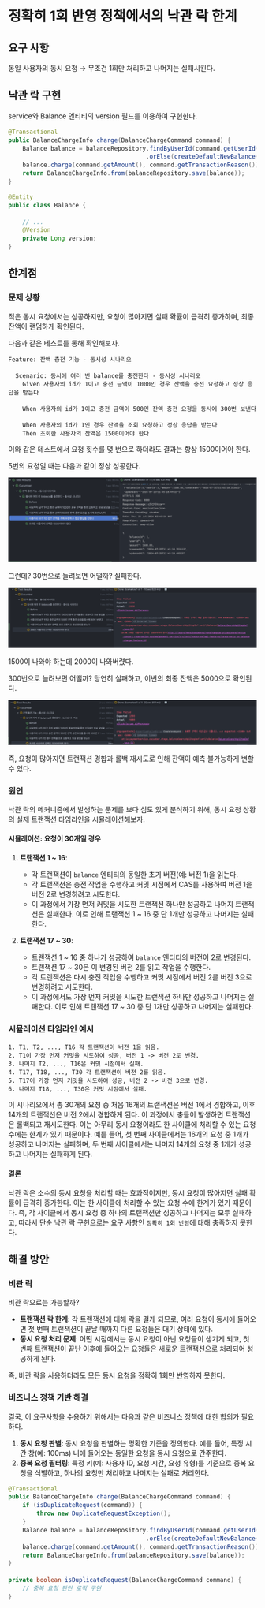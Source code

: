 # 정확히 1회 반영 정책에서의 낙관 락 한계

## 요구 사항 
동일 사용자의 동시 요청 → 무조건 1회만 처리하고 나머지는 실패시킨다.

## 낙관 락 구현 
service와 Balance 엔티티의 version 필드를 이용하여 구현한다. 

```java
@Transactional
public BalanceChargeInfo charge(BalanceChargeCommand command) {
    Balance balance = balanceRepository.findByUserId(command.getUserId())
                                       .orElse(createDefaultNewBalance(command.getUserId()));
    balance.charge(command.getAmount(), command.getTransactionReason());
    return BalanceChargeInfo.from(balanceRepository.save(balance));
}
```

```java
@Entity
public class Balance {

    // ...
	@Version
	private Long version;
}
```

## 한계점

### 문제 상황

적은 동시 요청에서는 성공하지만, 요청이 많아지면 실패 확률이 급격히 증가하며, 최종 잔액이 랜덤하게 확인된다. 

다음과 같은 테스트를 통해 확인해보자.

```
Feature: 잔액 충전 기능 - 동시성 시나리오

  Scenario: 동시에 여러 번 balance를 충전한다 - 동시성 시나리오
    Given 사용자의 id가 1이고 충전 금액이 1000인 경우 잔액을 충전 요청하고 정상 응답을 받는다

    When 사용자의 id가 1이고 충전 금액이 500인 잔액 충전 요청을 동시에 300번 보낸다

    When 사용자의 id가 1인 경우 잔액을 조회 요청하고 정상 응답을 받는다
    Then 조회한 사용자의 잔액은 1500이어야 한다
```

이와 같은 테스트에서 요청 횟수를 몇 번으로 하더라도 결과는 항상 1500이어야 한다. 

5번의 요청일 때는 다음과 같이 정상 성공한다. 


![optimistic-lock-test-for-5-request-success.png](captures%2Foptimistic-lock-test-for-5-request-success.png)



그런데? 30번으로 늘려보면 어떨까?
실패한다.

![optimistic-lock-test-for-30-request-fail.png](captures%2Foptimistic-lock-test-for-30-request-fail.png)

1500이 나와야 하는데 2000이 나와버렸다. 

300번으로 늘려보면 어떨까?
당연히 실패하고, 이번의 최종 잔액은 5000으로 확인된다. 

![optimistic-lock-test-for-300-request-fail.png](captures%2Foptimistic-lock-test-for-300-request-fail.png)

즉, 요청이 많아지면 트랜잭션 경합과 롤백 재시도로 인해 잔액이 예측 불가능하게 변할 수 있다.

### 원인

낙관 락의 메커니즘에서 발생하는 문제를 보다 심도 있게 분석하기 위해, 동시 요청 상황의 실제 트랜잭션 타임라인을 시뮬레이션해보자.


#### 시뮬레이션: 요청이 30개일 경우

1. **트랜잭션 1 ~ 16**:
   - 각 트랜잭션이 `balance` 엔티티의 동일한 초기 버전(예: 버전 1)을 읽는다.
   - 각 트랜잭션은 충전 작업을 수행하고 커밋 시점에서 CAS를 사용하여 버전 1을 버전 2로 변경하려고 시도한다.
   - 이 과정에서 가장 먼저 커밋을 시도한 트랜잭션 하나만 성공하고 나머지 트랜잭션은 실패한다. 이로 인해 트랜잭션 1 ~ 16 중 단 1개만 성공하고 나머지는 실패한다.

2. **트랜잭션 17 ~ 30**:
   - 트랜잭션 1 ~ 16 중 하나가 성공하여 `balance` 엔티티의 버전이 2로 변경된다.
   - 트랜잭션 17 ~ 30은 이 변경된 버전 2를 읽고 작업을 수행한다.
   - 각 트랜잭션은 다시 충전 작업을 수행하고 커밋 시점에서 버전 2를 버전 3으로 변경하려고 시도한다.
   - 이 과정에서도 가장 먼저 커밋을 시도한 트랜잭션 하나만 성공하고 나머지는 실패한다. 이로 인해 트랜잭션 17 ~ 30 중 단 1개만 성공하고 나머지는 실패한다.

### 시뮬레이션 타임라인 예시

```
1. T1, T2, ..., T16 각 트랜잭션이 버전 1을 읽음.
2. T1이 가장 먼저 커밋을 시도하여 성공, 버전 1 -> 버전 2로 변경.
3. 나머지 T2, ..., T16은 커밋 시점에서 실패.
4. T17, T18, ..., T30 각 트랜잭션이 버전 2를 읽음.
5. T17이 가장 먼저 커밋을 시도하여 성공, 버전 2 -> 버전 3으로 변경.
6. 나머지 T18, ..., T30은 커밋 시점에서 실패.
```

이 시나리오에서 총 30개의 요청 중 처음 16개의 트랜잭션은 버전 1에서 경합하고, 이후 14개의 트랜잭션은 버전 2에서 경합하게 된다. 이 과정에서 충돌이 발생하면 트랜잭션은 롤백되고 재시도한다.
이는 아무리 동시 요청이라도 한 사이클에 처리할 수 있는 요청 수에는 한계가 있기 때문이다.
예를 들어, 첫 번째 사이클에서는 16개의 요청 중 1개가 성공하고 나머지는 실패하며, 두 번째 사이클에서는 나머지 14개의 요청 중 1개가 성공하고 나머지는 실패하게 된다.

#### 결론

낙관 락은 소수의 동시 요청을 처리할 때는 효과적이지만, 동시 요청이 많아지면 실패 확률이 급격히 증가한다.
이는 한 사이클에 처리할 수 있는 요청 수에 한계가 있기 때문이다.
즉, 각 사이클에서 동시 요청 중 하나의 트랜잭션만 성공하고 나머지는 모두 실패하고, 따라서 단순 낙관 락 구현으로는 요구 사항인 `정확히 1회 반영`에 대해 충족하지 못한다.


## 해결 방안

### 비관 락

비관 락으로는 가능할까?

- **트랜잭션 락 한계**: 각 트랜잭션에 대해 락을 걸게 되므로, 여러 요청이 동시에 들어오면 첫 번째 트랜잭션이 끝날 때까지 다른 요청들은 대기 상태에 있다.
- **동시 요청 처리 문제**: 어떤 시점에서는 동시 요청이 아닌 요청들이 생기게 되고, 첫 번째 트랜잭션이 끝난 이후에 들어오는 요청들은 새로운 트랜잭션으로 처리되어 성공하게 된다.

즉, 비관 락을 사용하더라도 모든 동시 요청을 정확히 1회만 반영하지 못한다.

### 비즈니스 정책 기반 해결

결국, 이 요구사항을 수용하기 위해서는 다음과 같은 비즈니스 정책에 대한 합의가 필요하다.

1. **동시 요청 판별**: 동시 요청을 판별하는 명확한 기준을 정의한다. 예를 들어, 특정 시간 창(예: 100ms) 내에 들어오는 동일한 요청을 동시 요청으로 간주한다.
2. **중복 요청 필터링**: 특정 키(예: 사용자 ID, 요청 시간, 요청 유형)를 기준으로 중복 요청을 식별하고, 하나의 요청만 처리하고 나머지는 실패로 처리한다.

```java
@Transactional
public BalanceChargeInfo charge(BalanceChargeCommand command) {
    if (isDuplicateRequest(command)) {
        throw new DuplicateRequestException();
    }
    Balance balance = balanceRepository.findByUserId(command.getUserId())
                                       .orElse(createDefaultNewBalance(command.getUserId()));
    balance.charge(command.getAmount(), command.getTransactionReason());
    return BalanceChargeInfo.from(balanceRepository.save(balance));
}

private boolean isDuplicateRequest(BalanceChargeCommand command) {
    // 중복 요청 판단 로직 구현
}
```






